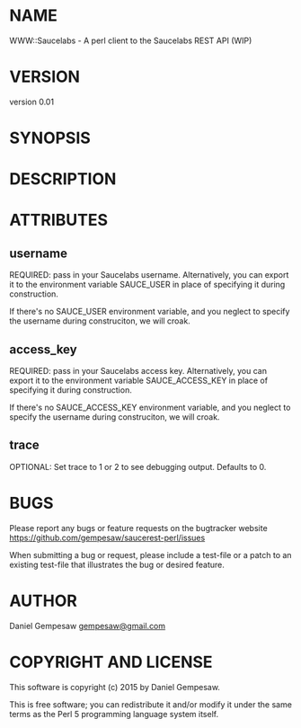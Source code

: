 # NAME

WWW::Saucelabs - A perl client to the Saucelabs REST API (WIP)

# VERSION

version 0.01

# SYNOPSIS

# DESCRIPTION

# ATTRIBUTES

## username

REQUIRED: pass in your Saucelabs username. Alternatively, you can
export it to the environment variable SAUCE\_USER in place of
specifying it during construction.

If there's no SAUCE\_USER environment variable, and you neglect to
specify the username during construciton, we will croak.

## access\_key

REQUIRED: pass in your Saucelabs access key. Alternatively, you can
export it to the environment variable SAUCE\_ACCESS\_KEY in place of
specifying it during construction.

If there's no SAUCE\_ACCESS\_KEY environment variable, and you neglect to
specify the username during construciton, we will croak.

## trace

OPTIONAL: Set trace to 1 or 2 to see debugging output. Defaults to 0.

# BUGS

Please report any bugs or feature requests on the bugtracker website
https://github.com/gempesaw/saucerest-perl/issues

When submitting a bug or request, please include a test-file or a
patch to an existing test-file that illustrates the bug or desired
feature.

# AUTHOR

Daniel Gempesaw <gempesaw@gmail.com>

# COPYRIGHT AND LICENSE

This software is copyright (c) 2015 by Daniel Gempesaw.

This is free software; you can redistribute it and/or modify it under
the same terms as the Perl 5 programming language system itself.
